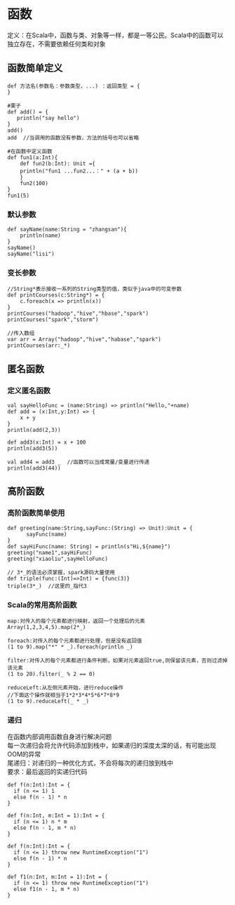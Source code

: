 # 函数
定义：在Scala中，函数与类、对象等一样，都是一等公民。Scala中的函数可以独立存在，不需要依赖任何类和对象


## 函数简单定义
```
def 方法名(参数名：参数类型，...) ：返回类型 = {
}

#栗子
def add() = {
   println("say hello")
}
add()
add  //当调用的函数没有参数，方法的括号也可以省略

#在函数中定义函数
def fun1(a:Int){
    def fun2(b:Int): Unit ={
    println("fun1 ...fun2...：" + (a + b))
    }
    fun2(100)
}
fun1(5)
```

### 默认参数
```
def sayName(name:String = "zhangsan"){
    println(name)
}
sayName()
sayName("lisi")
```

### 变长参数
```
//String*表示接收一系列的String类型的值，类似于java中的可变参数
def printCourses(c:String*) = {
    c.foreach(x => println(x))
}
printCourses("hadoop","hive","hbase","spark")
printCourses("spark","storm")

//传入数组
var arr = Array("hadoop","hive","habase","spark")
printCourses(arr:_*)
```



## 匿名函数
### 定义匿名函数
```
val sayHelloFunc = (name:String) => println("Hello,"+name)
def add = (x:Int,y:Int) => {
    x + y
}
println(add(2,3))

def add3(x:Int) = x + 100
println(add3(5))

val add4 = add3 _  //函数可以当成常量/变量进行传递
println(add3(44))
```

## 高阶函数
### 高阶函数简单使用
```
def greeting(name:String,sayFunc:(String) => Unit):Unit = {
      sayFunc(name)
}
def sayHiFunc(name: String) = println(s"Hi,${name}")
greeting("name1",sayHiFunc)
greeting("xiaoliu",sayHelloFunc)

// 3*_的语法必须掌握，spark源码大量使用
def triple(func:(Int)=>Int) = {func(3)}
triple(3*_)  //这里的_指代3
```

### Scala的常用高阶函数
```
map:对传入的每个元素都进行映射，返回一个处理后的元素
Array(1,2,3,4,5).map(2*_)

foreach:对传入的每个元素都进行处理，但是没有返回值
(1 to 9).map("*" * _).foreach(println _)

filter:对传入的每个元素都进行条件判断，如果对元素返回true,则保留该元素，否则过滤掉该元素
(1 to 20).filter(_ % 2 == 0)

reduceLeft:从左侧元素开始，进行reduce操作
//下面这个操作就相当于1*2*3*4*5*6*7*8*9
(1 to 9).reduceLeft(_ * _)
```

### 递归
  在函数内部调用函数自身进行解决问题<br>
  每一次递归会将允许代码添加到栈中，如果递归的深度太深的话，有可能出现OOM的异常<br>
尾递归：对递归的一种优化方式，不会将每次的递归放到栈中<br>
  要求：最后返回的实递归代码
```
def f(n:Int):Int = {
  if (n <= 1) 1
  else f(n - 1) * n
}

def f(n:Int, m:Int = 1):Int = {
  if (n <= 1) n * m
  else f(n - 1, m * n)
}
  
def f(n:Int):Int = {
  if (n <= 1) throw new RuntimeException("1")
  else f(n - 1) * n
}

def f1(n:Int, m:Int = 1):Int = {
  if (n <= 1) throw new RuntimeException("1")
  else f1(n - 1, m * n)
}
```







